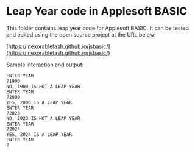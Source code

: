 # Leap Year code in Applesoft BASIC

This folder contains leap year code for Applesoft BASIC. It can be tested and edited using the open source project at the URL below:

[https://inexorabletash.github.io/jsbasic/](https://inexorabletash.github.io/jsbasic/)

Sample interaction and output:

```
ENTER YEAR
?1900
NO, 1900 IS NOT A LEAP YEAR
ENTER YEAR
?2000
YES, 2000 IS A LEAP YEAR
ENTER YEAR
?2023
NO, 2023 IS NOT A LEAP YEAR
ENTER YEAR
?2024
YES, 2024 IS A LEAP YEAR
ENTER YEAR
?
```
